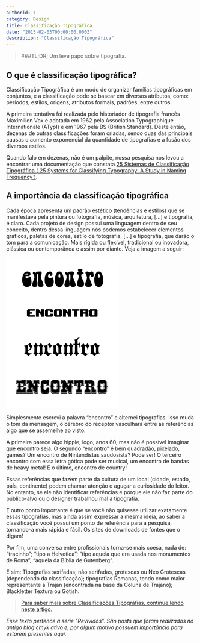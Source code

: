 ```yaml
---
authorid: 1
category: Design
title: Classificação Tipográfica
date: "2015-02-03T00:00:00.000Z"
description: "Classificação Tipográfica"
---
```


> ###TL;DR;
> Um leve papo sobre tipografia.

## O que é classificação tipográfica?

Classificação Tipográfica é um modo de organizar famílias tipográficas em conjuntos, e a classificação pode se basear em diversos atributos, como: períodos, estilos, origens, atributos formais, padrões, entre outros.

A primeira tentativa foi realizada pelo historiador de tipografia francês Maximilien Vox e adotada em 1962 pela Association Typographique Internationale (ATypI) e em 1967 pela BS (British Standard). Deste então, dezenas de outras classificações foram criadas, sendo duas das principais causas o aumento exponencial da quantidade de tipografias e a fusão dos diversos estilos.

Quando falo em dezenas, não é um palpite, nossa pesquisa nos levou a encontrar uma documentação que constata [25 Sistemas de Classificação Tipográfica ( 25 Systems for Classifying Typography: A Study in Naming Frequency )](http://piim.newschool.edu/journal/issues/2013/01/pdfs/ParsonsJournalForInformationMapping_Childers_Griscti_Leben.pdf).

## A importância da classificação tipográfica

Cada época apresenta um padrão estético (tendências e estilos) que se manifestava pela pintura ou fotografia, música, arquitetura, […] e tipografia, é claro. Cada projeto de design possui uma linguagem dentro de seu conceito, dentro dessa linguagem nós podemos estabelecer elementos gráficos, paletas de cores, estilo de fotografia, […] e tipografia, que darão o tom para a comunicação. Mais rígida ou flexível, tradicional ou inovadora, clássica ou contemporânea e assim por diante. Veja a imagem a seguir:

![Tom das tipografias - A mesma palavra escrita com fontes diferentes altera o contexto.](./tipografias-tom.jpg)

Simplesmente escrevi a palavra “encontro” e alternei tipografias. Isso muda o tom da mensagem, o cérebro do receptor vasculhará entre as referências algo que se assemelhe ao visto.

A primeira parece algo hippie, logo, anos 60, mas não é possível imaginar que encontro seja. O segundo “encontro” é bem quadradão, pixelado, games? Um encontro de Nintendistas saudosista? Pode ser! O terceiro encontro com essa letra gótica pode ser musical, um encontro de bandas de heavy metal! E o último, encontro de country!

Essas referências que fazem parte da cultura de um local (cidade, estado, país, continente) podem chamar atenção e aguçar a curiosidade do leitor. No entanto, se ele não identificar referências é porque ele não faz parte do público-alvo ou o designer trabalhou mal a tipografia.

E outro ponto importante é que se você não quisesse utilizar exatamente essas tipografias, mas ainda assim expressar a mesma ideia, ao saber a classificação você possui um ponto de referência para a pesquisa, tornando-a mais rápida e fácil. Os sites de downloads de fontes que o digam!

Por fim, uma conversa entre profissionais torna-se mais coesa, nada de: “tracinho”; “tipo a Helvetica”; “tipo aquela que era usada nos monumentos de Roma”; “aquela da Bíblia de Gutenberg”.

E sim: Tipografias serifadas; não serifadas, grotescas ou Neo Grotescas (dependendo da classificação); tipografias Romanas, tendo como maior representante a Trajan (encontrada na base da Coluna de Trajano); Blackletter Textura ou Gotish.

> [Para saber mais sobre Classificações Tipográfias, continue lendo neste artigo.](./classificacoes-tipograficas-em-detalhes)

*Esse texto pertence a série "Revividos". São posts que foram realizados no antigo blog cmyk ativo e, por algum motivo possuem importância para estarem presentes aqui.*